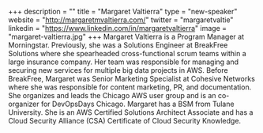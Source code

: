 +++
description = ""
title = "Margaret Valtierra"
type = "new-speaker"
website = "http://margaretmvaltierra.com/"
twitter = "margaretvaltie"
linkedin = "https://www.linkedin.com/in/margaretvaltierra"
image = "margaret-valtierra.jpg"
+++
Margaret Valtierra is a Program Manager at Morningstar. Previously, she was a Solutions Engineer at BreakFree Solutions where she spearheaded cross-functional scrum teams within a large insurance company. Her team was responsible for managing and securing new services for multiple big data projects in AWS. Before BreakFree, Margaret was Senior Marketing Specialist at Cohesive Networks where she was responsible for content marketing, PR, and documentation. She organizes and leads the Chicago AWS user group and is an co-organizer for DevOpsDays Chicago.  Margaret has a BSM from Tulane University. She is an AWS Certified Solutions Architect Associate and has a Cloud Security Alliance (CSA) Certificate of Cloud Security Knowledge.